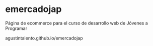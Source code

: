 # emercadojap
Página de ecommerce para el curso de desarrollo web de Jóvenes a Programar

agustintalento.github.io/emercadojap
